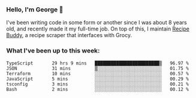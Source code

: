 ### Hello, I'm George 👋

I've been writing code in some form or another since I was about 8 years old, and recently made it my full-time job. On top of this, I maintain [Recipe Buddy](https://github.com/georgegebbett/recipe-buddy), a recipe scraper that interfaces with Grocy.  

<!--
**georgegebbett/georgegebbett** is a ✨ _special_ ✨ repository because its `README.md` (this file) appears on your GitHub profile.

Here are some ideas to get you started:

- 🔭 I’m currently working on ...
- 🌱 I’m currently learning ...
- 👯 I’m looking to collaborate on ...
- 🤔 I’m looking for help with ...
- 💬 Ask me about ...
- 📫 How to reach me: ...
- 😄 Pronouns: ...
- ⚡ Fun fact: ...
-->

### What I've been up to this week:
<!--START_SECTION:waka-->

```text
TypeScript       29 hrs 9 mins   ████████████████████████▒   96.97 %
JSON             31 mins         ▒░░░░░░░░░░░░░░░░░░░░░░░░   01.75 %
Terraform        10 mins         ░░░░░░░░░░░░░░░░░░░░░░░░░   00.57 %
JavaScript       5 mins          ░░░░░░░░░░░░░░░░░░░░░░░░░   00.29 %
tsconfig         3 mins          ░░░░░░░░░░░░░░░░░░░░░░░░░   00.21 %
Bash             2 mins          ░░░░░░░░░░░░░░░░░░░░░░░░░   00.12 %
```

<!--END_SECTION:waka-->
